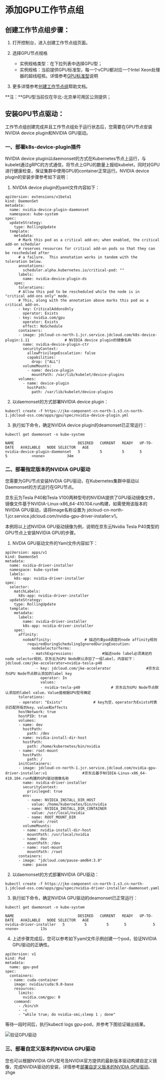 
# 添加GPU工作节点组

## **创建工作节点组步骤：**

 1. 打开控制台，进入创建工作节点组页面。

 2. 选择GPU节点规格
    
    * 实例规格类型：在下拉列表中选择GPU型；
    * 实例规格：当前提供GPU标准型，每一个vCPU都对应一个Intel Xeon处理器的超线程核。详情参考[GPU标准型](https://docs.jdcloud.com/cn/virtual-machines/instance-type-family#user-content-6)说明

 3. 更多详情参考[创建工作节点组](https://docs.jdcloud.com/cn/jcs-for-kubernetes/create-nodegroup)帮助文档。

 **注：**GPU型当前仅在华北-北京单可用区公测提供；

## **安装GPU节点驱动：**

工作节点组创建完成并且工作节点组处于运行状态后，您需要在GPU节点安装 NVIDIA device plugin和NVIDIA GPU驱动。

### **一、部署k8s-device-plugin插件**

NVIDIA device plugin以daemonset的方式在Kubernetes节点上运行，与kubelet通过gRPC的方式通信，将节点上GPU的数量上报给kubelet，同时对GPU进行健康检查，保证集群中使用GPU的container正常运行。NVIDIA device plugin的安装步骤参考如下说明：

1. NVIDIA device plugin的yaml文件内容如下：

```
apiVersion: extensions/v1beta1
kind: DaemonSet
metadata:
  name: nvidia-device-plugin-daemonset
  namespace: kube-system
spec:
  updateStrategy:
    type: RollingUpdate
  template:
    metadata:
      # Mark this pod as a critical add-on; when enabled, the critical add-on scheduler
      # reserves resources for critical add-on pods so that they can be rescheduled after
      # a failure.  This annotation works in tandem with the toleration below.
      annotations:
        scheduler.alpha.kubernetes.io/critical-pod: ""
      labels:
        name: nvidia-device-plugin-ds
    spec:
      tolerations:
      # Allow this pod to be rescheduled while the node is in "critical add-ons only" mode.
      # This, along with the annotation above marks this pod as a critical add-on.
      - key: CriticalAddonsOnly
        operator: Exists
      - key: nvidia.com/gpu
        operator: Exists
        effect: NoSchedule
      containers:
      - image: jdcloud-cn-north-1.jcr.service.jdcloud.com/k8s-device-plugin:1.11                # NVIDIA device plugin的镜像名称
        name: nvidia-device-plugin-ctr
        securityContext:
          allowPrivilegeEscalation: false
          capabilities:
            drop: ["ALL"]
        volumeMounts:
          - name: device-plugin
            mountPath: /var/lib/kubelet/device-plugins
      volumes:
        - name: device-plugin
          hostPath:
            path: /var/lib/kubelet/device-plugins
```
2. 以daemonset的方式部署NVIDIA device plugin：

`
kubectl create -f https://jke-component-cn-north-1.s3.cn-north-1.jdcloud-oss.com/apps/gpu/spec/nvidia-device-plugin.yml
`

3. 执行如下命令，确定NVIDIA device plugin的deamonset已正常运行：

```
kubectl get daemonset -n kube-system

NAME                             DESIRED   CURRENT   READY   UP-TO-DATE   AVAILABLE   NODE SELECTOR   AGE
nvidia-device-plugin-daemonset   5         5         5       5            5           <none>          34m
```

### **二、部署指定版本的NVIDIA GPU驱动**

您需要为GPU节点安装NVDIA GPU驱动，在Kubernetes集群中驱动以Daemonset的方式运行在GPU节点。

京东云为Tesla P40和Tesla V100两种型号的NVIDIA提供了GPU驱动镜像文件，镜像文件基于NVIDIA-Linux-x86_64-410.104.run构建，如需使用该版本的NVIDIA GPU驱动，请将image名称设置为 jdcloud-cn-north-1.jcr.service.jdcloud.com/nvidia-gpu-driver-installer:v1。

本例将以上述NVIDIA GPU驱动镜像为例，说明在京东云Nvidia Tesla P40类型的GPU节点上安装NVIDIA GPU的步骤。

1. NVDIA GPU驱动文件的Yaml文件内容如下：

```
apiVersion: apps/v1
kind: DaemonSet
metadata:
  name: nvidia-driver-installer
  namespace: kube-system
  labels:
    k8s-app: nvidia-driver-installer
spec:
  selector:
    matchLabels:
      k8s-app: nvidia-driver-installer
  updateStrategy:
    type: RollingUpdate
  template:
    metadata:
      labels:
        name: nvidia-driver-installer
        k8s-app: nvidia-driver-installer
    spec:
      affinity:
        nodeAffinity:               # 描述约束pod调度的node affinity规则
          requiredDuringSchedulingIgnoredDuringExecution:
            nodeSelectorTerms: 
            - matchExpressions:             #描述node label必须满足的node selector规则，京东云为GPU Node默认添加了一组label，内容如下：jdcloud.com/jke-accelerator=nvidia-tesla-p40
              - key: jdcloud.com/jke-accelerator                #京东云为GPU Node节点默认添加的label key
                operator: In
                values: 
                - nvidia-tesla-p40              # 京东云为GPU Node节点默认添加的label value，Value值根据GPU型号确定
      tolerations:
      - operator: "Exists"              # key为空，operator为Exists时表示匹配所有的key、value和effects
      hostNetwork: true
      hostPID: true
      volumes:
      - name: dev
        hostPath:
          path: /dev
      - name: nvidia-install-dir-host
        hostPath:
          path: /home/kubernetes/bin/nvidia
      - name: root-mount
        hostPath:
          path: /
      initContainers:
      - image: jdcloud-cn-north-1.jcr.service.jdcloud.com/nvidia-gpu-driver-installer:v1                #京东云基于NVIDIA-Linux-x86_64-410.104.run构建的GPU驱动镜像名称 
        name: nvidia-driver-installer
        securityContext:
          privileged: true
        env:
          - name: NVIDIA_INSTALL_DIR_HOST
            value: /home/kubernetes/bin/nvidia
          - name: NVIDIA_INSTALL_DIR_CONTAINER
            value: /usr/local/nvidia
          - name: ROOT_MOUNT_DIR
            value: /root
        volumeMounts:
        - name: nvidia-install-dir-host
          mountPath: /usr/local/nvidia
        - name: dev
          mountPath: /dev
        - name: root-mount
          mountPath: /root
      containers:
      - image: "jdcloud.com/pause-amd64:3.0"
        name: pause
```

2. 以daemonset的方式部署NVIDIA GPU驱动：

`
kubectl create -f https://jke-component-cn-north-1.s3.cn-north-1.jdcloud-oss.com/apps/gpu/spec/nvidia-driver-installer-daemonset.yaml
`

3. 执行如下命令，确定NVIDIA GPU驱动的deamonset已正常运行：

```
kubectl get daemonset -n kube-system

NAME                             DESIRED   CURRENT   READY   UP-TO-DATE   AVAILABLE   NODE SELECTOR   AGE
nvidia-driver-installer   5         5         5       5            5           <none>          13s
```

4. 上述步骤完成后，您可以参考如下yaml文件示例创建一个pod，验证NVIDIA GPU驱动的正确性。

```
apiVersion: v1
kind: Pod
metadata:
  name: gpu-pod
spec:
  containers:
  - name: cuda-container
    image: nvidia/cuda:9.0-base
    resources:
      limits:
        nvidia.com/gpu: 0
    command:
      - /bin/sh
      - -c
      - "while true; do nvidia-smi;sleep 1 ; done"

```

等待一段时间后，执行kubectl logs gpu-pod，并参考下图验证输出结果。

![验证GPU驱动](../../../../../image/Elastic-Compute/JCS-for-Kubernetes/checkGPUdriver.png)

### **三、部署自定义版本的NVIDIA GPU驱动**

您也可以根据NVIDIA GPU型号及NVIDIA官方提供的最新版本驱动构建自定义镜像，完成NVIDIA驱动的安装，详情参考[部署自定义版本的NVIDIA GPU驱动](https://docs.jdcloud.com/cn/jcs-for-kubernetes/custom-gpu-driver)。zhge